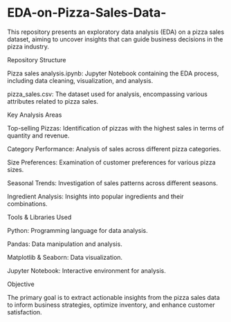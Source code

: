 # EDA-on-Pizza-Sales-Data-

This repository presents an exploratory data analysis (EDA) on a pizza sales dataset, aiming to uncover insights that can guide business decisions in the pizza industry.

Repository Structure

Pizza sales analysis.ipynb: Jupyter Notebook containing the EDA process, including data cleaning, visualization, and analysis.

pizza_sales.csv: The dataset used for analysis, encompassing various attributes related to pizza sales.

Key Analysis Areas

Top-selling Pizzas: Identification of pizzas with the highest sales in terms of quantity and revenue.

Category Performance: Analysis of sales across different pizza categories.

Size Preferences: Examination of customer preferences for various pizza sizes.

Seasonal Trends: Investigation of sales patterns across different seasons.

Ingredient Analysis: Insights into popular ingredients and their combinations.

Tools & Libraries Used

Python: Programming language for data analysis.

Pandas: Data manipulation and analysis.

Matplotlib & Seaborn: Data visualization.

Jupyter Notebook: Interactive environment for analysis.

Objective

The primary goal is to extract actionable insights from the pizza sales data to inform business strategies, optimize inventory, and enhance customer satisfaction.

